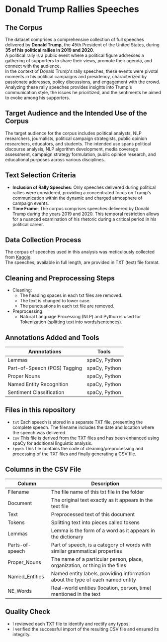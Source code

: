 # Donald Trump Rallies Speeches

## The Corpus
The dataset comprises a comprehensive collection of full speeches delivered by **Donald Trump**, the 45th President of the United States, during **35 of his political rallies in 2019 and 2020**.  
A political rally is a public event where a political figure addresses a gathering of supporters to share their views, promote their agenda, and connect with the audience.  
In the context of Donald Trump's rally speeches, these events were pivotal moments in his political campaigns and presidency, characterized by passionate addresses, policy discussions, and engagement with the crowd. Analyzing these rally speeches provides insights into Trump's communication style, the issues he prioritized, and the sentiments he aimed to evoke among his supporters.
## Target Audience and the Intended Use of the Corpus
The target audience for the corpus includes political analysts, NLP researchers, journalists, political campaign strategists, public opinion researchers, educators, and students. The intended use spans political discourse analysis, NLP algorithm development, media coverage assessment, campaign strategy formulation, public opinion research, and educational purposes across various disciplines.  
## Text Selection Criteria
- **Inclusion of Rally Speeches**: Only speeches delivered during political rallies were considered, providing a concentrated focus on Trump's communication within the dynamic and charged atmosphere of campaign events.  
- **Time Frame**: The corpus comprises speeches delivered by Donald Trump during the years 2019 and 2020. This temporal restriction allows for a nuanced examination of his rhetoric during a critical period in his political career.
## Data Collection Process
The corpus of speeches used in this analysis was meticulously collected from [Kaggle](https://www.kaggle.com/datasets/christianlillelund/donald-trumps-rallies).  
The speeches, available in full length, are provided in TXT (text) file format. 
## Cleaning and Preprocessing Steps
- Cleaning:
  - The heading spaces in each txt files are removed.
  - The text is changed to lower case.
  - The punctuations in each txt file are removed.
- Preprocessing:
  - Natural Language Processing (NLP) and Python is used for Tokenization (splitting text into words/sentences).  
## Annotations Added and Tools
| Annnotations                 | Tools           |
|------------------------------|-----------------|
| Lemmas                       | spaCy, Python   |
| Part-of-Speech (POS) Tagging | spaCy, Python   |
| Proper Nouns                 | spaCy, Python   |
| Named Entity Recognition     | spaCy, Python   |
| Sentiment Classification     | spaCy, Python   |

## Files in this repository
- `txt` Each speech is stored in a separate TXT file, presenting the complete speech. The filename includes the date and location where the speech was delivered.
- `csv` This file is derived from the TXT files and has been enhanced using spaCy for additional linguistic analysis.
- `ipynb` This file contains the code of cleaning/preprocessing and processing of the TXT files and finally generating a CSV file.
## Columns in the CSV File
| Column           | Description                                              |
|------------------|----------------------------------------------------------|
| Filename         | The file name of this txt file in the folder             |
| Document         | The original text exactly as it appears in the text file|
| Text             | Preprocessed text of this document                       |
| Tokens           | Splitting text into pieces called tokens                 |
| Lemmas           | Lemma is the form of a word as it appears in the dictionary|
| Parts-of-speech  | Part of speech, is a category of words with similar grammatical properties|
| Proper_Nouns     | The name of a particular person, place, organization, or thing in the files| 
| Named_Entities   | Named entity labels, providing information about the type of each named entity|
| NE_Words         | Real-world entities (location, person, time) mentioned in the text|

## Quality Check
- I reviewed each TXT file to identify and rectify any typos.
- I verified the successful import of the resulting CSV file and ensured its integrity.
